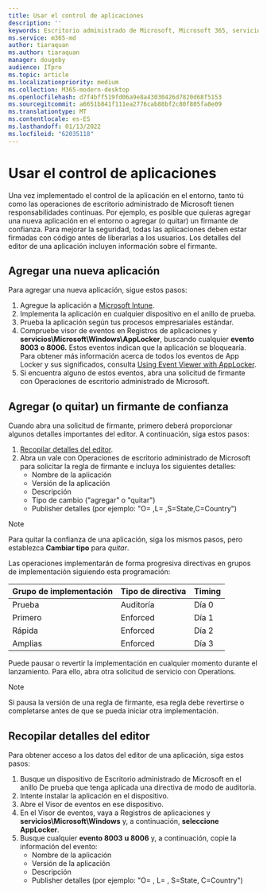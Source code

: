 ```yaml
---
title: Usar el control de aplicaciones
description: ''
keywords: Escritorio administrado de Microsoft, Microsoft 365, servicio, documentación
ms.service: m365-md
author: tiaraquan
ms.author: tiaraquan
manager: dougeby
audience: ITpro
ms.topic: article
ms.localizationpriority: medium
ms.collection: M365-modern-desktop
ms.openlocfilehash: d7f4bff519fd06a9e8a43030426d7820d68f5153
ms.sourcegitcommit: a6651b841f111ea2776cab88bf2c80f805fa8e09
ms.translationtype: MT
ms.contentlocale: es-ES
ms.lasthandoff: 01/13/2022
ms.locfileid: "62035118"
---
```

# <a name="work-with-app-control"></a>Usar el control de aplicaciones

Una vez implementado el control de la aplicación en el entorno, tanto tú como las operaciones de escritorio administrado de Microsoft tienen responsabilidades continuas. Por ejemplo, es posible que quieras agregar una nueva aplicación en el entorno o agregar (o quitar) un firmante de confianza. Para mejorar la seguridad, todas las aplicaciones deben estar firmadas con código antes de liberarlas a los usuarios. Los detalles del editor de una aplicación incluyen información sobre el firmante.


## <a name="add-a-new-app"></a>Agregar una nueva aplicación

Para agregar una nueva aplicación, sigue estos pasos:

1. Agregue la aplicación a [Microsoft Intune](/mem/intune/apps/apps-win32-app-management).
2. Implementa la aplicación en cualquier dispositivo en el anillo de prueba. 
3. Prueba la aplicación según tus procesos empresariales estándar. 
4. Compruebe visor de eventos en Registros de aplicaciones y **servicios\Microsoft\Windows\AppLocker**, buscando cualquier **evento 8003** **o 8006.** Estos eventos indican que la aplicación se bloquearía. Para obtener más información acerca de todos los eventos de App Locker y sus significados, consulta [Using Event Viewer with AppLocker](/windows/security/threat-protection/windows-defender-application-control/applocker/using-event-viewer-with-applocker).
5. Si encuentra alguno de estos eventos, abra una solicitud de firmante con Operaciones de escritorio administrado de Microsoft.

## <a name="add-or-remove-a-trusted-signer"></a>Agregar (o quitar) un firmante de confianza

Cuando abra una solicitud de firmante, primero deberá proporcionar algunos detalles importantes del editor. A continuación, siga estos pasos:

1. [Recopilar detalles del editor](#gather-publisher-details).
2. Abra un vale con Operaciones de escritorio administrado de Microsoft para solicitar la regla de firmante e incluya los siguientes detalles:  
    - Nombre de la aplicación 
    - Versión de la aplicación 
    - Descripción 
    - Tipo de cambio ("agregar" o "quitar")  
    - Publisher detalles (por ejemplo: "O= <publisher name> ,L= <location> ,S=State,C=Country") 

> [!NOTE]
> Para quitar la confianza de una aplicación, siga los mismos pasos, pero establezca **Cambiar tipo** para *quitar*.

Las operaciones implementarán de forma progresiva directivas en grupos de implementación siguiendo esta programación:


|Grupo de implementación  |Tipo de directiva  |Timing  |
|---------|---------|---------|
|Prueba     |  Auditoría       |  Día 0       |
|Primero     | Enforced        | Día 1        |
|Rápida     | Enforced        |  Día 2       |
|Amplias     | Enforced        |  Día 3       |


Puede pausar o revertir la implementación en cualquier momento durante el lanzamiento. Para ello, abra otra solicitud de servicio con Operations.

> [!NOTE]
> Si pausa la versión de una regla de firmante, esa regla debe revertirse o completarse antes de que se pueda iniciar otra implementación.

## <a name="gather-publisher-details"></a>Recopilar detalles del editor

Para obtener acceso a los datos del editor de una aplicación, siga estos pasos:

1. Busque un dispositivo de Escritorio administrado de Microsoft en el anillo De prueba que tenga aplicada una directiva de modo de auditoría. 
2. Intente instalar la aplicación en el dispositivo.
3. Abre el Visor de eventos en ese dispositivo. 
4. En el Visor de eventos, vaya a Registros de aplicaciones y **servicios\Microsoft\Windows** y, a continuación, **seleccione AppLocker**. 
5. Busque cualquier **evento 8003** **u 8006** y, a continuación, copie la información del evento: 
    - Nombre de la aplicación 
    - Versión de la aplicación 
    - Descripción 
    - Publisher detalles (por ejemplo: "O= <publisher name> , L= <location> , S=State, C=Country")